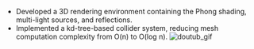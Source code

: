 - Developed a 3D rendering environment containing the Phong shading, multi-light sources, and reflections.
- Implemented a kd-tree-based collider system, reducing mesh computation complexity from O(n) to O(log n).
![doutub_gif](https://github.com/Anyside111/Ray_tracer_bull/assets/84755521/1c03bb4d-2770-4c30-aac4-bfea9f9d04d4)
